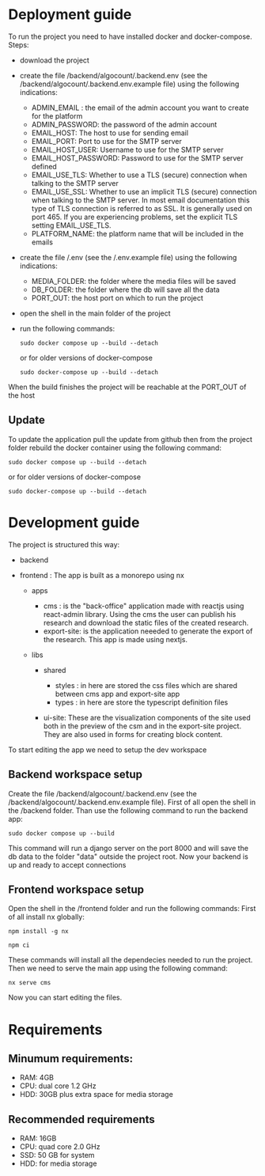 # Deployment guide

To run the project you need to have installed docker and docker-compose.
Steps:

- download the project
- create the file /backend/algocount/.backend.env (see the /backend/algocount/.backend.env.example file) using the following indications:

  - ADMIN_EMAIL : the email of the admin account you want to create for the platform
  - ADMIN_PASSWORD: the password of the admin account
  - EMAIL_HOST: The host to use for sending email
  - EMAIL_PORT: Port to use for the SMTP server
  - EMAIL_HOST_USER: Username to use for the SMTP server
  - EMAIL_HOST_PASSWORD: Password to use for the SMTP server defined
  - EMAIL_USE_TLS: Whether to use a TLS (secure) connection when talking to the SMTP server
  - EMAIL_USE_SSL: Whether to use an implicit TLS (secure) connection when talking to the SMTP server. In most email documentation this type of TLS connection is referred to as SSL. It is generally used on port 465. If you are experiencing problems, set the explicit TLS setting EMAIL_USE_TLS.
  - PLATFORM_NAME: the platform name that will be included in the emails

- create the file /.env (see the /.env.example file) using the following indications:

  - MEDIA_FOLDER: the folder where the media files will be saved
  - DB_FOLDER: the folder where the db will save all the data
  - PORT_OUT: the host port on which to run the project

- open the shell in the main folder of the project
- run the following commands:
  ```
  sudo docker compose up --build --detach
  ```
  or for older versions of docker-compose
  ```
  sudo docker-compose up --build --detach

  ```

When the build finishes the project will be reachable at the PORT_OUT of the host

## Update
To update the application pull the update from github then from the project folder rebuild the docker container using the following command:

```
sudo docker compose up --build --detach
```
or for older versions of docker-compose 

```
sudo docker-compose up --build --detach
```
# Development guide

The project is structured this way:

- backend
- frontend : The app is built as a monorepo using nx

  - apps

    - cms : is the "back-office" application made with reactjs using react-admin library. Using the cms the user can publish his research and download the static files of the created research.
    - export-site: is the application neeeded to generate the export of the research. This app is made using nextjs.

  - libs

    - shared

      - styles : in here are stored the css files which are shared between cms app and export-site app
      - types : in here are store the typescript definition files

    - ui-site: These are the visualization components of the site used both in the preview of the csm and in the export-site project. They are also used in forms for creating block content.

To start editing the app we need to setup the dev workspace

## Backend workspace setup
Create the file /backend/algocount/.backend.env (see the /backend/algocount/.backend.env.example file).
First of all open the shell in the /backend folder.
Than use the following command to run the backend app:
```
sudo docker compose up --build
```
This command will run a django server on the port 8000 and will save the db data to the folder "data" outside the project root.
Now your backend is up and ready to accept connections

## Frontend workspace setup
Open the shell in the /frontend folder and run the following commands:
First of all install nx globally:
```
npm install -g nx
```

```
npm ci
```
These commands will install all the dependecies needed to run the project.
Then we need to serve the main app using the following command:
```
nx serve cms
```
Now you can start editing the files.

# Requirements
## Minumum requirements:
- RAM: 4GB 
- CPU: dual core  1.2 GHz
- HDD: 30GB plus extra space for media storage

## Recommended requirements
- RAM: 16GB 
- CPU: quad core 2.0 GHz
- SSD: 50 GB for system
- HDD: for media storage